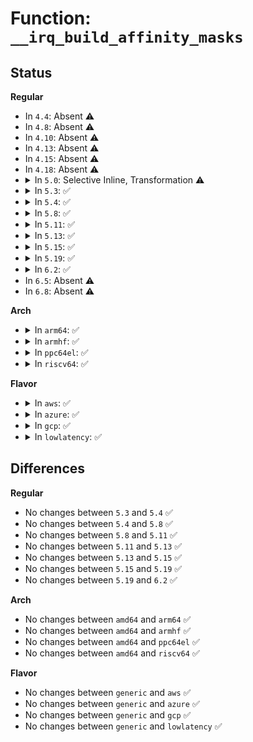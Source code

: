 # Function: <code>__irq_build_affinity_masks</code>

## Status
<b>Regular</b>
<ul>
<li>
In <code>4.4</code>: Absent ⚠️
</li>
<li>
In <code>4.8</code>: Absent ⚠️
</li>
<li>
In <code>4.10</code>: Absent ⚠️
</li>
<li>
In <code>4.13</code>: Absent ⚠️
</li>
<li>
In <code>4.15</code>: Absent ⚠️
</li>
<li>
In <code>4.18</code>: Absent ⚠️
</li>
<li>
<details>
<summary>In <code>5.0</code>: Selective Inline, Transformation ⚠️</summary>

**Collision:** Unique Static

**Inline:** Selective

**Transformation:** True

**Instances:**

```
In kernel/irq/affinity.c (ffffffff8110be70)
Location: kernel/irq/affinity.c:97
Inline: True
Direct callers:
  - kernel/irq/affinity.c:irq_create_affinity_masks
  - kernel/irq/affinity.c:irq_create_affinity_masks
  - kernel/irq/affinity.c:irq_create_affinity_masks
```
**Symbols:**

```
ffffffff8110be70-ffffffff8110c2a7: __irq_build_affinity_masks.isra.1 (STB_LOCAL)
```
</details>
</li>
<li>
<details>
<summary>In <code>5.3</code>: ✅</summary>

```c
int __irq_build_affinity_masks(unsigned int startvec, unsigned int numvecs, unsigned int firstvec, cpumask_var_t *node_to_cpumask, const struct cpumask *cpu_mask, struct cpumask *nmsk, struct irq_affinity_desc *masks);
```

**Collision:** Unique Static

**Inline:** No

**Transformation:** False

**Instances:**

```
In kernel/irq/affinity.c (ffffffff811155e0)
Location: kernel/irq/affinity.c:97
Inline: False
Direct callers:
  - kernel/irq/affinity.c:irq_create_affinity_masks
  - kernel/irq/affinity.c:irq_create_affinity_masks
  - kernel/irq/affinity.c:irq_create_affinity_masks
```
**Symbols:**

```
ffffffff811155e0-ffffffff81115a36: __irq_build_affinity_masks (STB_LOCAL)
```
</details>
</li>
<li>
<details>
<summary>In <code>5.4</code>: ✅</summary>

```c
int __irq_build_affinity_masks(unsigned int startvec, unsigned int numvecs, unsigned int firstvec, cpumask_var_t *node_to_cpumask, const struct cpumask *cpu_mask, struct cpumask *nmsk, struct irq_affinity_desc *masks);
```

**Collision:** Unique Static

**Inline:** No

**Transformation:** False

**Instances:**

```
In kernel/irq/affinity.c (ffffffff811217e0)
Location: kernel/irq/affinity.c:247
Inline: False
Direct callers:
  - kernel/irq/affinity.c:irq_create_affinity_masks
  - kernel/irq/affinity.c:irq_create_affinity_masks
```
**Symbols:**

```
ffffffff811217e0-ffffffff81121e45: __irq_build_affinity_masks (STB_LOCAL)
```
</details>
</li>
<li>
<details>
<summary>In <code>5.8</code>: ✅</summary>

```c
int __irq_build_affinity_masks(unsigned int startvec, unsigned int numvecs, unsigned int firstvec, cpumask_var_t *node_to_cpumask, const struct cpumask *cpu_mask, struct cpumask *nmsk, struct irq_affinity_desc *masks);
```

**Collision:** Unique Static

**Inline:** No

**Transformation:** False

**Instances:**

```
In kernel/irq/affinity.c (ffffffff8112e0d0)
Location: kernel/irq/affinity.c:247
Inline: False
Direct callers:
  - kernel/irq/affinity.c:irq_build_affinity_masks
  - kernel/irq/affinity.c:irq_build_affinity_masks
```
**Symbols:**

```
ffffffff8112e0d0-ffffffff8112e406: __irq_build_affinity_masks (STB_LOCAL)
```
</details>
</li>
<li>
<details>
<summary>In <code>5.11</code>: ✅</summary>

```c
int __irq_build_affinity_masks(unsigned int startvec, unsigned int numvecs, unsigned int firstvec, cpumask_var_t *node_to_cpumask, const struct cpumask *cpu_mask, struct cpumask *nmsk, struct irq_affinity_desc *masks);
```

**Collision:** Unique Static

**Inline:** No

**Transformation:** False

**Instances:**

```
In kernel/irq/affinity.c (ffffffff81129cc0)
Location: kernel/irq/affinity.c:247
Inline: False
Direct callers:
  - kernel/irq/affinity.c:irq_build_affinity_masks
  - kernel/irq/affinity.c:irq_build_affinity_masks
```
**Symbols:**

```
ffffffff81129cc0-ffffffff81129ff6: __irq_build_affinity_masks (STB_LOCAL)
```
</details>
</li>
<li>
<details>
<summary>In <code>5.13</code>: ✅</summary>

```c
int __irq_build_affinity_masks(unsigned int startvec, unsigned int numvecs, unsigned int firstvec, cpumask_var_t *node_to_cpumask, const struct cpumask *cpu_mask, struct cpumask *nmsk, struct irq_affinity_desc *masks);
```

**Collision:** Unique Static

**Inline:** No

**Transformation:** False

**Instances:**

```
In kernel/irq/affinity.c (ffffffff81129e80)
Location: kernel/irq/affinity.c:247
Inline: False
Direct callers:
  - kernel/irq/affinity.c:irq_build_affinity_masks
  - kernel/irq/affinity.c:irq_build_affinity_masks
```
**Symbols:**

```
ffffffff81129e80-ffffffff8112a27f: __irq_build_affinity_masks (STB_LOCAL)
```
</details>
</li>
<li>
<details>
<summary>In <code>5.15</code>: ✅</summary>

```c
int __irq_build_affinity_masks(unsigned int startvec, unsigned int numvecs, unsigned int firstvec, cpumask_var_t *node_to_cpumask, const struct cpumask *cpu_mask, struct cpumask *nmsk, struct irq_affinity_desc *masks);
```

**Collision:** Unique Static

**Inline:** No

**Transformation:** False

**Instances:**

```
In kernel/irq/affinity.c (ffffffff8114a7e0)
Location: kernel/irq/affinity.c:247
Inline: False
Direct callers:
  - kernel/irq/affinity.c:irq_build_affinity_masks
  - kernel/irq/affinity.c:irq_build_affinity_masks
```
**Symbols:**

```
ffffffff8114a7e0-ffffffff8114abdd: __irq_build_affinity_masks (STB_LOCAL)
```
</details>
</li>
<li>
<details>
<summary>In <code>5.19</code>: ✅</summary>

```c
int __irq_build_affinity_masks(unsigned int startvec, unsigned int numvecs, unsigned int firstvec, cpumask_var_t *node_to_cpumask, const struct cpumask *cpu_mask, struct cpumask *nmsk, struct irq_affinity_desc *masks);
```

**Collision:** Unique Static

**Inline:** No

**Transformation:** False

**Instances:**

```
In kernel/irq/affinity.c (ffffffff8116fdf0)
Location: kernel/irq/affinity.c:247
Inline: False
Direct callers:
  - kernel/irq/affinity.c:irq_build_affinity_masks
  - kernel/irq/affinity.c:irq_build_affinity_masks
```
**Symbols:**

```
ffffffff8116fdf0-ffffffff81170228: __irq_build_affinity_masks (STB_LOCAL)
```
</details>
</li>
<li>
<details>
<summary>In <code>6.2</code>: ✅</summary>

```c
int __irq_build_affinity_masks(unsigned int startvec, unsigned int numvecs, unsigned int firstvec, cpumask_var_t *node_to_cpumask, const struct cpumask *cpu_mask, struct cpumask *nmsk, struct irq_affinity_desc *masks);
```

**Collision:** Unique Static

**Inline:** No

**Transformation:** False

**Instances:**

```
In kernel/irq/affinity.c (ffffffff811a6250)
Location: kernel/irq/affinity.c:247
Inline: False
Direct callers:
  - kernel/irq/affinity.c:irq_build_affinity_masks
  - kernel/irq/affinity.c:irq_build_affinity_masks
```
**Symbols:**

```
ffffffff811a6250-ffffffff811a6678: __irq_build_affinity_masks (STB_LOCAL)
```
</details>
</li>
<li>
In <code>6.5</code>: Absent ⚠️
</li>
<li>
In <code>6.8</code>: Absent ⚠️
</li>
</ul>
<b>Arch</b>
<ul>
<li>
<details>
<summary>In <code>arm64</code>: ✅</summary>

```c
int __irq_build_affinity_masks(unsigned int startvec, unsigned int numvecs, unsigned int firstvec, cpumask_var_t *node_to_cpumask, const struct cpumask *cpu_mask, struct cpumask *nmsk, struct irq_affinity_desc *masks);
```

**Collision:** Unique Static

**Inline:** No

**Transformation:** False

**Instances:**

```
In kernel/irq/affinity.c (ffff800010187aa8)
Location: kernel/irq/affinity.c:247
Inline: False
Direct callers:
  - kernel/irq/affinity.c:irq_create_affinity_masks
  - kernel/irq/affinity.c:irq_create_affinity_masks
```
**Symbols:**

```
ffff800010187aa8-ffff800010188084: __irq_build_affinity_masks (STB_LOCAL)
```
</details>
</li>
<li>
<details>
<summary>In <code>armhf</code>: ✅</summary>

```c
int __irq_build_affinity_masks(unsigned int startvec, unsigned int numvecs, unsigned int firstvec, cpumask_var_t *node_to_cpumask, const struct cpumask *cpu_mask, struct cpumask *nmsk, struct irq_affinity_desc *masks);
```

**Collision:** Unique Static

**Inline:** No

**Transformation:** False

**Instances:**

```
In kernel/irq/affinity.c (c03d6648)
Location: kernel/irq/affinity.c:247
Inline: False
Direct callers:
  - kernel/irq/affinity.c:irq_create_affinity_masks
  - kernel/irq/affinity.c:irq_create_affinity_masks
```
**Symbols:**

```
c03d6648-c03d6a60: __irq_build_affinity_masks (STB_LOCAL)
```
</details>
</li>
<li>
<details>
<summary>In <code>ppc64el</code>: ✅</summary>

```c
int __irq_build_affinity_masks(unsigned int startvec, unsigned int numvecs, unsigned int firstvec, cpumask_var_t *node_to_cpumask, const struct cpumask *cpu_mask, struct cpumask *nmsk, struct irq_affinity_desc *masks);
```

**Collision:** Unique Static

**Inline:** No

**Transformation:** False

**Instances:**

```
In kernel/irq/affinity.c (c0000000001e1700)
Location: kernel/irq/affinity.c:247
Inline: False
Direct callers:
  - kernel/irq/affinity.c:irq_build_affinity_masks
  - kernel/irq/affinity.c:irq_build_affinity_masks
```
**Symbols:**

```
c0000000001e1700-c0000000001e1ec0: __irq_build_affinity_masks (STB_LOCAL)
```
</details>
</li>
<li>
<details>
<summary>In <code>riscv64</code>: ✅</summary>

```c
int __irq_build_affinity_masks(unsigned int startvec, unsigned int numvecs, unsigned int firstvec, cpumask_var_t *node_to_cpumask, const struct cpumask *cpu_mask, struct cpumask *nmsk, struct irq_affinity_desc *masks);
```

**Collision:** Unique Static

**Inline:** No

**Transformation:** False

**Instances:**

```
In kernel/irq/affinity.c (ffffffe00011d5ac)
Location: kernel/irq/affinity.c:247
Inline: False
Direct callers:
  - kernel/irq/affinity.c:irq_create_affinity_masks
  - kernel/irq/affinity.c:irq_create_affinity_masks
```
**Symbols:**

```
ffffffe00011d5ac-ffffffe00011d882: __irq_build_affinity_masks (STB_LOCAL)
```
</details>
</li>
</ul>
<b>Flavor</b>
<ul>
<li>
<details>
<summary>In <code>aws</code>: ✅</summary>

```c
int __irq_build_affinity_masks(unsigned int startvec, unsigned int numvecs, unsigned int firstvec, cpumask_var_t *node_to_cpumask, const struct cpumask *cpu_mask, struct cpumask *nmsk, struct irq_affinity_desc *masks);
```

**Collision:** Unique Static

**Inline:** No

**Transformation:** False

**Instances:**

```
In kernel/irq/affinity.c (ffffffff81119dc0)
Location: kernel/irq/affinity.c:247
Inline: False
Direct callers:
  - kernel/irq/affinity.c:irq_create_affinity_masks
  - kernel/irq/affinity.c:irq_create_affinity_masks
```
**Symbols:**

```
ffffffff81119dc0-ffffffff8111a425: __irq_build_affinity_masks (STB_LOCAL)
```
</details>
</li>
<li>
<details>
<summary>In <code>azure</code>: ✅</summary>

```c
int __irq_build_affinity_masks(unsigned int startvec, unsigned int numvecs, unsigned int firstvec, cpumask_var_t *node_to_cpumask, const struct cpumask *cpu_mask, struct cpumask *nmsk, struct irq_affinity_desc *masks);
```

**Collision:** Unique Static

**Inline:** No

**Transformation:** False

**Instances:**

```
In kernel/irq/affinity.c (ffffffff8110ae30)
Location: kernel/irq/affinity.c:247
Inline: False
Direct callers:
  - kernel/irq/affinity.c:irq_create_affinity_masks
  - kernel/irq/affinity.c:irq_create_affinity_masks
```
**Symbols:**

```
ffffffff8110ae30-ffffffff8110b495: __irq_build_affinity_masks (STB_LOCAL)
```
</details>
</li>
<li>
<details>
<summary>In <code>gcp</code>: ✅</summary>

```c
int __irq_build_affinity_masks(unsigned int startvec, unsigned int numvecs, unsigned int firstvec, cpumask_var_t *node_to_cpumask, const struct cpumask *cpu_mask, struct cpumask *nmsk, struct irq_affinity_desc *masks);
```

**Collision:** Unique Static

**Inline:** No

**Transformation:** False

**Instances:**

```
In kernel/irq/affinity.c (ffffffff81117cb0)
Location: kernel/irq/affinity.c:247
Inline: False
Direct callers:
  - kernel/irq/affinity.c:irq_create_affinity_masks
  - kernel/irq/affinity.c:irq_create_affinity_masks
```
**Symbols:**

```
ffffffff81117cb0-ffffffff81118315: __irq_build_affinity_masks (STB_LOCAL)
```
</details>
</li>
<li>
<details>
<summary>In <code>lowlatency</code>: ✅</summary>

```c
int __irq_build_affinity_masks(unsigned int startvec, unsigned int numvecs, unsigned int firstvec, cpumask_var_t *node_to_cpumask, const struct cpumask *cpu_mask, struct cpumask *nmsk, struct irq_affinity_desc *masks);
```

**Collision:** Unique Static

**Inline:** No

**Transformation:** False

**Instances:**

```
In kernel/irq/affinity.c (ffffffff81123340)
Location: kernel/irq/affinity.c:247
Inline: False
Direct callers:
  - kernel/irq/affinity.c:irq_create_affinity_masks
  - kernel/irq/affinity.c:irq_create_affinity_masks
```
**Symbols:**

```
ffffffff81123340-ffffffff811239a5: __irq_build_affinity_masks (STB_LOCAL)
```
</details>
</li>
</ul>

## Differences
<b>Regular</b>
<ul>
<li>
No changes between <code>5.3</code> and <code>5.4</code> ✅
</li>
<li>
No changes between <code>5.4</code> and <code>5.8</code> ✅
</li>
<li>
No changes between <code>5.8</code> and <code>5.11</code> ✅
</li>
<li>
No changes between <code>5.11</code> and <code>5.13</code> ✅
</li>
<li>
No changes between <code>5.13</code> and <code>5.15</code> ✅
</li>
<li>
No changes between <code>5.15</code> and <code>5.19</code> ✅
</li>
<li>
No changes between <code>5.19</code> and <code>6.2</code> ✅
</li>
</ul>
<b>Arch</b>
<ul>
<li>
No changes between <code>amd64</code> and <code>arm64</code> ✅
</li>
<li>
No changes between <code>amd64</code> and <code>armhf</code> ✅
</li>
<li>
No changes between <code>amd64</code> and <code>ppc64el</code> ✅
</li>
<li>
No changes between <code>amd64</code> and <code>riscv64</code> ✅
</li>
</ul>
<b>Flavor</b>
<ul>
<li>
No changes between <code>generic</code> and <code>aws</code> ✅
</li>
<li>
No changes between <code>generic</code> and <code>azure</code> ✅
</li>
<li>
No changes between <code>generic</code> and <code>gcp</code> ✅
</li>
<li>
No changes between <code>generic</code> and <code>lowlatency</code> ✅
</li>
</ul>
